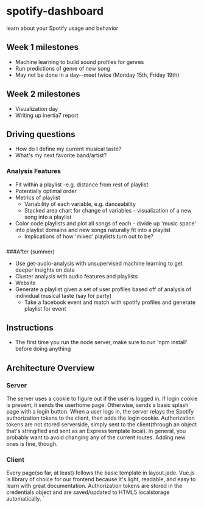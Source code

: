 # spotify-dashboard

learn about your Spotify usage and behavior

## Week 1 milestones
* Machine learning to build sound profiles for genres
* Run predictions of genre of new song
* May not be done in a day--meet twice (Monday 15th, Friday 19th)

## Week 2 milestones
* Visualization day
* Writing up inertia7 report

## Driving questions
* How do I define my current musical taste?
* What's my next favorite band/artist?

### Analysis Features
* Fit within a playlist -e.g. distance from rest of playlist
* Potentially optimal order
* Metrics of playlist 
	* Variability of each variable, e.g. danceability
	* Stacked area chart for change of variables - visualization of a new song into a playlist
* Color code playlists and plot all songs of each - divide up 'music space' into playlist domains and new songs naturally fit into a playlist
	* Implications of how 'mixed' playlists turn out to be?

### 

###After (summer)
* Use get-audio-analysis with unsupervised machine learning to get deeper insights on data
* Cluster analysis with audio features and playlists
* Website
* Generate a playlist given a set of user profiles based off of analysis of individual musical taste (say for party)
	* Take a facebook event and match with spotify profiles and generate playlist for event


## Instructions
* The first time you run the node server, make sure to run 'npm install' before doing anything

## Architecture Overview

### Server
The server uses a cookie to figure out if the user is logged in.  If login cookie is present, it sends the userhome page. Otherwise, sends a basic splash page with a login button.  When a user logs in, the server relays the Spotify authorization tokens to the client, then adds the login cookie.  Authorization tokens are not stored serverside, simply sent to the client(through an object that's stringified and sent as an Express template local).  In general, you probably want to avoid changing any of the current routes.  Adding new ones is fine, though.

### Client
Every page(so far, at least) follows the basic template in layout.jade.  Vue.js is library of choice for our frontend because it's light, readable, and easy to learn with great documentation.  Authorization tokens are stored in the credentials object and are saved/updated to HTML5 localstorage automatically.
`